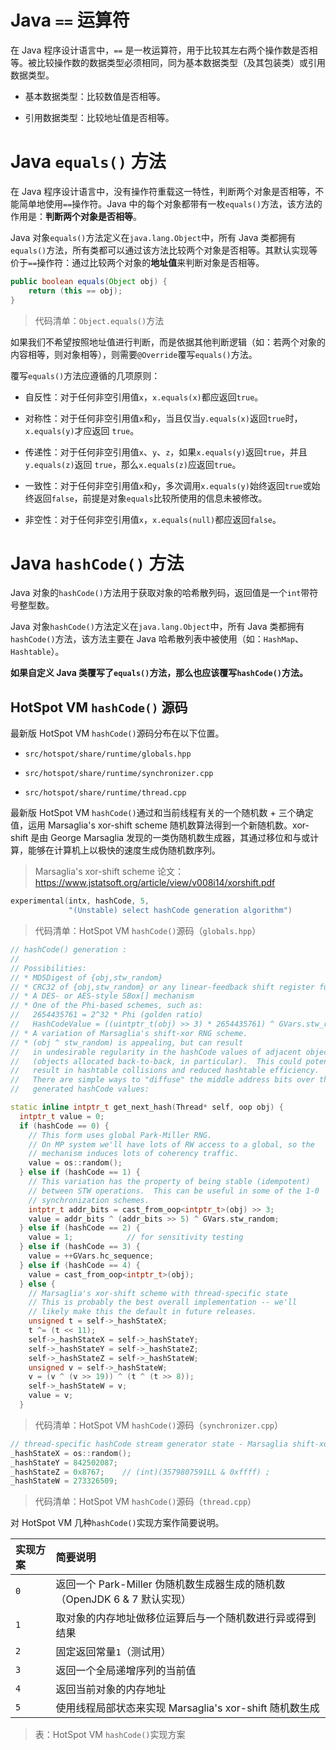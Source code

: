 # Java `==` 运算符

在 Java 程序设计语言中，`==` 是一枚运算符，用于比较其左右两个操作数是否相等。被比较操作数的数据类型必须相同，同为基本数据类型（及其包装类）或引用数据类型。

- 基本数据类型：比较数值是否相等。

- 引用数据类型：比较地址值是否相等。

# Java `equals()` 方法

在 Java 程序设计语言中，没有操作符重载这一特性，判断两个对象是否相等，不能简单地使用`==`操作符。Java 中的每个对象都带有一枚`equals()`方法，该方法的作用是：**判断两个对象是否相等**。

Java 对象`equals()`方法定义在`java.lang.Object`中，所有 Java 类都拥有`equals()`方法，所有类都可以通过该方法比较两个对象是否相等。其默认实现等价于`==`操作符：通过比较两个对象的**地址值**来判断对象是否相等。

```java
public boolean equals(Object obj) {
    return (this == obj);
}
```
> 代码清单：`Object.equals()`方法

如果我们不希望按照地址值进行判断，而是依据其他判断逻辑（如：若两个对象的内容相等，则对象相等），则需要`@Override`覆写`equals()`方法。

覆写`equals()`方法应遵循的几项原则：

- 自反性：对于任何非空引用值`x`，`x.equals(x)`都应返回`true`。

- 对称性：对于任何非空引用值`x`和`y`，当且仅当`y.equals(x)`返回`true`时，`x.equals(y)`才应返回 `true`。

- 传递性：对于任何非空引用值`x`、`y`、`z`，如果`x.equals(y)`返回`true`，并且`y.equals(z)`返回 `true`，那么`x.equals(z)`应返回`true`。

- 一致性：对于任何非空引用值`x`和`y`，多次调用`x.equals(y)`始终返回`true`或始终返回`false`，前提是对象`equals`比较所使用的信息未被修改。

- 非空性：对于任何非空引用值`x`，`x.equals(null)`都应返回`false`。

# Java `hashCode()` 方法

Java 对象的`hashCode()`方法用于获取对象的哈希散列码，返回值是一个`int`带符号整型数。

Java 对象`hashCode()`方法定义在`java.lang.Object`中，所有 Java 类都拥有`hashCode()`方法，该方法主要在 Java 哈希散列表中被使用（如：`HashMap`、`Hashtable`）。

**如果自定义 Java 类覆写了`equals()`方法，那么也应该覆写`hashCode()`方法。**

## HotSpot VM `hashCode()` 源码

最新版 HotSpot VM `hashCode()`源码分布在以下位置。

- `src/hotspot/share/runtime/globals.hpp`

- `src/hotspot/share/runtime/synchronizer.cpp`

- `src/hotspot/share/runtime/thread.cpp`

最新版 HotSpot VM `hashCode()`通过和当前线程有关的一个随机数 + 三个确定值，运用 Marsaglia's xor-shift scheme 随机数算法得到一个新随机数。xor-shift 是由 George Marsaglia 发现的一类伪随机数生成器，其通过移位和与或计算，能够在计算机上以极快的速度生成伪随机数序列。

> Marsaglia's xor-shift scheme 论文：https://www.jstatsoft.org/article/view/v008i14/xorshift.pdf

```cpp
experimental(intx, hashCode, 5,                                           \
             "(Unstable) select hashCode generation algorithm")           \
```
> 代码清单：HotSpot VM `hashCode()`源码（`globals.hpp`）

```cpp
// hashCode() generation :
//
// Possibilities:
// * MD5Digest of {obj,stw_random}
// * CRC32 of {obj,stw_random} or any linear-feedback shift register function.
// * A DES- or AES-style SBox[] mechanism
// * One of the Phi-based schemes, such as:
//   2654435761 = 2^32 * Phi (golden ratio)
//   HashCodeValue = ((uintptr_t(obj) >> 3) * 2654435761) ^ GVars.stw_random ;
// * A variation of Marsaglia's shift-xor RNG scheme.
// * (obj ^ stw_random) is appealing, but can result
//   in undesirable regularity in the hashCode values of adjacent objects
//   (objects allocated back-to-back, in particular).  This could potentially
//   result in hashtable collisions and reduced hashtable efficiency.
//   There are simple ways to "diffuse" the middle address bits over the
//   generated hashCode values:

static inline intptr_t get_next_hash(Thread* self, oop obj) {
  intptr_t value = 0;
  if (hashCode == 0) {
    // This form uses global Park-Miller RNG.
    // On MP system we'll have lots of RW access to a global, so the
    // mechanism induces lots of coherency traffic.
    value = os::random();
  } else if (hashCode == 1) {
    // This variation has the property of being stable (idempotent)
    // between STW operations.  This can be useful in some of the 1-0
    // synchronization schemes.
    intptr_t addr_bits = cast_from_oop<intptr_t>(obj) >> 3;
    value = addr_bits ^ (addr_bits >> 5) ^ GVars.stw_random;
  } else if (hashCode == 2) {
    value = 1;            // for sensitivity testing
  } else if (hashCode == 3) {
    value = ++GVars.hc_sequence;
  } else if (hashCode == 4) {
    value = cast_from_oop<intptr_t>(obj);
  } else {
    // Marsaglia's xor-shift scheme with thread-specific state
    // This is probably the best overall implementation -- we'll
    // likely make this the default in future releases.
    unsigned t = self->_hashStateX;
    t ^= (t << 11);
    self->_hashStateX = self->_hashStateY;
    self->_hashStateY = self->_hashStateZ;
    self->_hashStateZ = self->_hashStateW;
    unsigned v = self->_hashStateW;
    v = (v ^ (v >> 19)) ^ (t ^ (t >> 8));
    self->_hashStateW = v;
    value = v;
  }
```
> 代码清单：HotSpot VM `hashCode()`源码（`synchronizer.cpp`）

```cpp
// thread-specific hashCode stream generator state - Marsaglia shift-xor form
_hashStateX = os::random();
_hashStateY = 842502087;
_hashStateZ = 0x8767;    // (int)(3579807591LL & 0xffff) ;
_hashStateW = 273326509;
```
> 代码清单：HotSpot VM `hashCode()`源码（`thread.cpp`）

对 HotSpot VM 几种`hashCode()`实现方案作简要说明。

| 实现方案 | 简要说明 |
| :----- | :------ |
| `0`    | 返回一个 Park-Miller 伪随机数生成器生成的随机数（OpenJDK 6 & 7 默认实现） |
| `1`    | 取对象的内存地址做移位运算后与一个随机数进行异或得到结果 |
| `2`    | 固定返回常量`1`（测试用） |
| `3`    | 返回一个全局递增序列的当前值 |
| `4`    | 返回当前对象的内存地址 |
| `5`    | 使用线程局部状态来实现 Marsaglia's xor-shift 随机数生成 |

> 表：HotSpot VM `hashCode()`实现方案

<!-- EOF -->